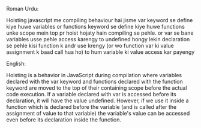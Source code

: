 Roman Urdu: 

Hoisting javascript me compiling behaviour hai jisme var keyword se define kiye huwe variables or functions keyword se define kiye huwe functions unke scope mein top pr hoist hojaty hain compiling se pehle. or var se bane variables usse pehle access karengy to undefined hongy lekin declaration se pehle kisi function k andr use krengy (or wo function var ki value assignment k baad call hua ho) to hum variable ki value access kar payengy

English:

Hoisting is a behavior in JavaScript during compilation where variables declared with the var keyword and functions declared with the function keyword are moved to the top of their containing scope before the actual code execution. If a variable declared with var is accessed before its declaration, it will have the value undefined. However, if we use it inside a function which is declared before the variable (and is called after the assignment of value to that variable) the variable's value can be accessed even before its declaration inside the function.